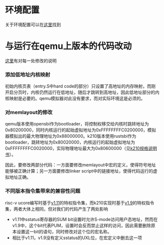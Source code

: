 # 环境配置
关于环境配置可以在[这里](https://github.com/NKU-EmbeddedSystem/riscv64-ucore/blob/k210-lab0/README.md)找到

# 与运行在qemu上版本的代码改动
[这里](https://github.com/Kirhhoff/riscv64-ucore/commit/87f55dc22c7b9c789cd8c73c36d094525fdbe7e1)有对每一处修改的说明
### 添加低地址内核映射
初始内核页表（entry.S中hard code的部分）只设置了高地址的内存映射，而刚开启分页时，内核仍然运行在低地址，随后才跳转到高地址，因此低地址部分的内核映射是必要的。qemu模拟器对此没有要求，而对实际环境这是必须的。

### 对memlayout的修改
qemu版本使用opensbi作为bootloader，将控制权移交给内核时跳转地址为0x80200000，同时内核运行的起始虚拟地址为0xFFFFFFFFC0200000，模拟器模拟出的最大物理地址为0x88000000。k210版本使用rustsbi作为bootloader，跳转地址为0x80020000，内核运行的起始虚拟地址为0xFFFFFFFFC0020000，实际物理地址最大为0x80600000（见[k210规格说明书](https://s3.cn-north-1.amazonaws.com.cn/dl.kendryte.com/documents/kendryte_datasheet_20180919020633.pdf)）。

因此，要修改两部分代码：一方面要修改memlayout中宏的定义，使得符号地址能够被正确计算；另一方面要修改linker script中的链接地址，使得代码运行的虚拟地址正确。

### 不同版本指令集带来的兼容性问题
risc-v ucore编写时基于[v1.11](https://github.com/riscv/riscv-isa-manual/releases/download/Ratified-IMFDQC-and-Priv-v1.11/riscv-privileged-20190608.pdf)的特权指令集，而k210实现时基于[v1.9](https://people.eecs.berkeley.edu/~krste/papers/riscv-privileged-v1.9.1.pdf)的特权指令集，两者大体上相同，但对我们的代码产生了两处影响
- v1.11中sstatus寄存器的SUM bit设置时允许S-mode访问用户态地址，然而在v1.9中，这个bit代表PUM，设置时会反而禁止这样的访问，因此需要删除原本设置这一bit的语句，同时修改对这个位的宏名称。
- 相比于v1.11，v1.9没有定义sstatus的UXL位，在宏定义中删去这一项